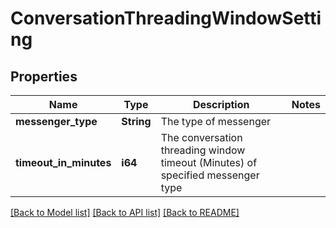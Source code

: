 # ConversationThreadingWindowSetting

## Properties

Name | Type | Description | Notes
------------ | ------------- | ------------- | -------------
**messenger_type** | **String** | The type of messenger | 
**timeout_in_minutes** | **i64** | The conversation threading window timeout (Minutes) of specified messenger type | 

[[Back to Model list]](../README.md#documentation-for-models) [[Back to API list]](../README.md#documentation-for-api-endpoints) [[Back to README]](../README.md)


